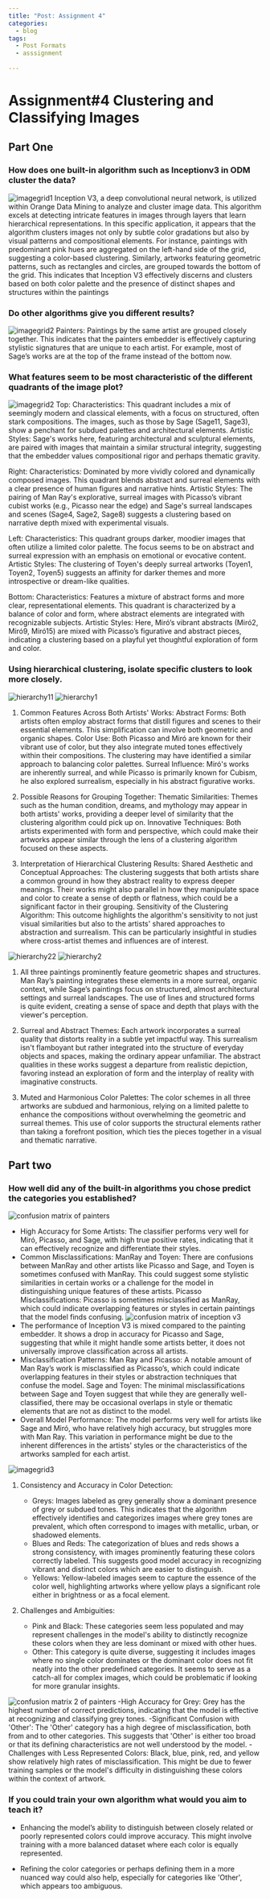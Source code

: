 ```yaml
---
title: "Post: Assignment 4"
categories:
  - blog
tags:
  - Post Formats
  - asssignment
  
---
```

# Assignment#4 Clustering and Classifying Images

## Part One

### How does one built-in algorithm such as Inceptionv3 in ODM cluster the data?
![imagegrid1](/assets/assignment4/ImageGrid1.png)
Inception V3, a deep convolutional neural network, is utilized within Orange Data Mining to analyze and cluster image data. This algorithm excels at detecting intricate features in images through layers that learn hierarchical representations. In this specific application, it appears that the algorithm clusters images not only by subtle color gradations but also by visual patterns and compositional elements. For instance, paintings with predominant pink hues are aggregated on the left-hand side of the grid, suggesting a color-based clustering. Similarly, artworks featuring geometric patterns, such as rectangles and circles, are grouped towards the bottom of the grid. This indicates that Inception V3 effectively discerns and clusters based on both color palette and the presence of distinct shapes and structures within the paintings

### Do other algorithms give you different results?
![imagegrid2](/assets/assignment4/ImageGrid2.png)
Painters:
Paintings by the same artist are grouped closely together. This indicates that the painters embedder is effectively capturing stylistic signatures that are unique to each artist. For example, most of Sage’s works are at the top of the frame instead of the bottom now.


### What features seem to be most characteristic of the different quadrants of the image plot?
![imagegrid2](/assets/assignment4/ImageGrid2.png)
Top:
Characteristics: This quadrant includes a mix of seemingly modern and classical elements, with a focus on structured, often stark compositions. The images, such as those by Sage (Sage11, Sage3), show a penchant for subdued palettes and architectural elements.
Artistic Styles: Sage's works here, featuring architectural and sculptural elements, are paired with images that maintain a similar structural integrity, suggesting that the embedder values compositional rigor and perhaps thematic gravity.

Right:
Characteristics: Dominated by more vividly colored and dynamically composed images. This quadrant blends abstract and surreal elements with a clear presence of human figures and narrative hints.
Artistic Styles: The pairing of Man Ray's explorative, surreal images with Picasso’s vibrant cubist works (e.g., Picasso near the edge) and Sage's surreal landscapes and scenes (Sage4, Sage2, Sage8) suggests a clustering based on narrative depth mixed with experimental visuals.

Left:
Characteristics: This quadrant groups darker, moodier images that often utilize a limited color palette. The focus seems to be on abstract and surreal expression with an emphasis on emotional or evocative content.
Artistic Styles: The clustering of Toyen's deeply surreal artworks (Toyen1, Toyen2, Toyen5) suggests an affinity for darker themes and more introspective or dream-like qualities.

Bottom:
Characteristics: Features a mixture of abstract forms and more clear, representational elements. This quadrant is characterized by a balance of color and form, where abstract elements are integrated with recognizable subjects.
Artistic Styles: Here, Miró’s vibrant abstracts (Miró2, Miró9, Miró15) are mixed with Picasso’s figurative and abstract pieces, indicating a clustering based on a playful yet thoughtful exploration of form and color.

### Using hierarchical clustering, isolate specific clusters to look more closely.
![hierarchy11](/assets/assignment4/Hierarchy11.png)
![hierarchy1](/assets/assignment4/Hierarchy1.png)
1. Common Features Across Both Artists' Works:
Abstract Forms: Both artists often employ abstract forms that distill figures and scenes to their essential elements. This simplification can involve both geometric and organic shapes.
Color Use: Both Picasso and Miró are known for their vibrant use of color, but they also integrate muted tones effectively within their compositions. The clustering may have identified a similar approach to balancing color palettes.
Surreal Influence: Miró's works are inherently surreal, and while Picasso is primarily known for Cubism, he also explored surrealism, especially in his abstract figurative works.


2. Possible Reasons for Grouping Together:
Thematic Similarities: Themes such as the human condition, dreams, and mythology may appear in both artists' works, providing a deeper level of similarity that the clustering algorithm could pick up on.
Innovative Techniques: Both artists experimented with form and perspective, which could make their artworks appear similar through the lens of a clustering algorithm focused on these aspects.


3. Interpretation of Hierarchical Clustering Results:
Shared Aesthetic and Conceptual Approaches: The clustering suggests that both artists share a common ground in how they abstract reality to express deeper meanings. Their works might also parallel in how they manipulate space and color to create a sense of depth or flatness, which could be a significant factor in their grouping.
Sensitivity of the Clustering Algorithm: This outcome highlights the algorithm's sensitivity to not just visual similarities but also to the artists' shared approaches to abstraction and surrealism. This can be particularly insightful in studies where cross-artist themes and influences are of interest.

![hierarchy22](/assets/assignment4/Hierarchy22.png)
![hierarchy2](/assets/assignment4/Hierarchy2.png)

1. All three paintings prominently feature geometric shapes and structures. Man Ray’s painting integrates these elements in a more surreal, organic context, while Sage’s paintings focus on structured, almost architectural settings and surreal landscapes.
The use of lines and structured forms is quite evident, creating a sense of space and depth that plays with the viewer's perception.

2. Surreal and Abstract Themes:
Each artwork incorporates a surreal quality that distorts reality in a subtle yet impactful way. This surrealism isn't flamboyant but rather integrated into the structure of everyday objects and spaces, making the ordinary appear unfamiliar.
The abstract qualities in these works suggest a departure from realistic depiction, favoring instead an exploration of form and the interplay of reality with imaginative constructs.

3. Muted and Harmonious Color Palettes:
The color schemes in all three artworks are subdued and harmonious, relying on a limited palette to enhance the compositions without overwhelming the geometric and surreal themes.
This use of color supports the structural elements rather than taking a forefront position, which ties the pieces together in a visual and thematic narrative.

## Part two

### How well did any of the built-in algorithms you chose predict the categories you established?
![confusion matrix of painters](/assets/assignment4/confusionmatrix1.png)
- High Accuracy for Some Artists: 
The classifier performs very well for Miró, Picasso, and Sage, with high true positive rates, indicating that it can effectively recognize and differentiate their styles.
- Common Misclassifications:
ManRay and Toyen: There are confusions between ManRay and other artists like Picasso and Sage, and Toyen is sometimes confused with ManRay. This could suggest some stylistic similarities in certain works or a challenge for the model in distinguishing unique features of these artists.
Picasso Misclassifications: Picasso is sometimes misclassified as ManRay, which could indicate overlapping features or styles in certain paintings that the model finds confusing.
![confusion matrix of inception v3](/assets/assignment4/confusionmatrix2.png)
- The performance of Inception V3 is mixed compared to the painting embedder. It shows a drop in accuracy for Picasso and Sage, suggesting that while it might handle some artists better, it does not universally improve classification across all artists.
- Misclassification Patterns:
Man Ray and Picasso: A notable amount of Man Ray’s work is misclassified as Picasso’s, which could indicate overlapping features in their styles or abstraction techniques that confuse the model.
Sage and Toyen: The minimal misclassifications between Sage and Toyen suggest that while they are generally well-classified, there may be occasional overlaps in style or thematic elements that are not as distinct to the model.
- Overall Model Performance:
The model performs very well for artists like Sage and Miró, who have relatively high accuracy, but struggles more with Man Ray. This variation in performance might be due to the inherent differences in the artists' styles or the characteristics of the artworks sampled for each artist.


![imagegrid3](/assets/assignment4/ImageGrid3.png)
1. Consistency and Accuracy in Color Detection:
    - Greys: Images labeled as grey generally show a dominant presence of grey or subdued tones. This indicates that the algorithm effectively identifies and categorizes images where grey tones are prevalent, which often correspond to images with metallic, urban, or shadowed elements.
    - Blues and Reds: The categorization of blues and reds shows a strong consistency, with images prominently featuring these colors correctly labeled. This suggests good model accuracy in recognizing vibrant and distinct colors which are easier to distinguish.
    - Yellows: Yellow-labeled images seem to capture the essence of the color well, highlighting artworks where yellow plays a significant role either in brightness or as a focal element.

2. Challenges and Ambiguities:
    - Pink and Black: These categories seem less populated and may represent challenges in the model's ability to distinctly recognize these colors when they are less dominant or mixed with other hues.
    - Other: This category is quite diverse, suggesting it includes images where no single color dominates or the dominant color does not fit neatly into the other predefined categories. It seems to serve as a catch-all for complex images, which could be problematic if looking for more granular insights.

![confusion matrix 2 of painters](/assets/assignment4/confusionmatrix3.png)
-High Accuracy for Grey:
Grey has the highest number of correct predictions, indicating that the model is effective at recognizing and classifying grey tones.
-Significant Confusion with 'Other':
The 'Other' category has a high degree of misclassification, both from and to other categories. This suggests that 'Other' is either too broad or that its defining characteristics are not well understood by the model.
-Challenges with Less Represented Colors:
Black, blue, pink, red, and yellow show relatively high rates of misclassification. This might be due to fewer training samples or the model's difficulty in distinguishing these colors within the context of artwork.

### If you could train your own algorithm what would you aim to teach it?
- Enhancing the model’s ability to distinguish between closely related or poorly represented colors could improve accuracy. This might involve training with a more balanced dataset where each color is equally represented.

- Refining the color categories or perhaps defining them in a more nuanced way could also help, especially for categories like 'Other', which appears too ambiguous.



